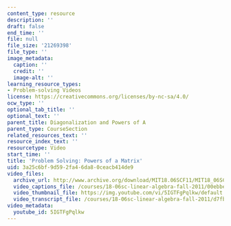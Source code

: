 ```yaml
---
content_type: resource
description: ''
draft: false
end_time: ''
file: null
file_size: '21269398'
file_type: ''
image_metadata:
  caption: ''
  credit: ''
  image-alt: ''
learning_resource_types:
- Problem-solving Videos
license: https://creativecommons.org/licenses/by-nc-sa/4.0/
ocw_type: ''
optional_tab_title: ''
optional_text: ''
parent_title: Diagonalization and Powers of A
parent_type: CourseSection
related_resources_text: ''
resource_index_text: ''
resourcetype: Video
start_time: ''
title: 'Problem Solving: Powers of a Matrix'
uid: 3a25c6bf-9d59-2fa4-6da8-0ceacb414de9
video_files:
  archive_url: http://www.archive.org/download/MIT18.06SCF11/MIT18_06SC_110531_B2_300k.mp4
  video_captions_file: /courses/18-06sc-linear-algebra-fall-2011/00ebbe27cb815567a0856f4874073ee4_5IGTFgPqlkw.vtt
  video_thumbnail_file: https://img.youtube.com/vi/5IGTFgPqlkw/default.jpg
  video_transcript_file: /courses/18-06sc-linear-algebra-fall-2011/d7fb35f365c2d4686ef3009c878ed90b_5IGTFgPqlkw.pdf
video_metadata:
  youtube_id: 5IGTFgPqlkw
---
```

